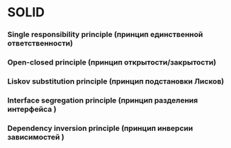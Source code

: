 # SOLID

### Single responsibility principle (принцип единственной ответственности)

### Open-closed principle (принцип открытости/закрытости)

### Liskov substitution principle (принцип подстановки Лисков)

### Interface segregation principle (принцип разделения интерфейса )

### Dependency inversion principle (принцип инверсии зависимостей )
